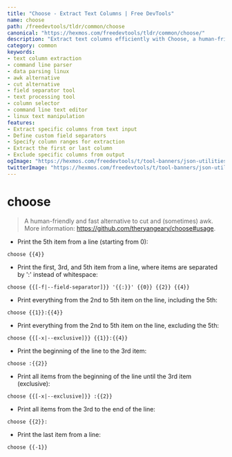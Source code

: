 ```yaml
---
title: "Choose - Extract Text Columns | Free DevTools"
name: choose
path: /freedevtools/tldr/common/choose
canonical: "https://hexmos.com/freedevtools/tldr/common/choose/"
description: "Extract text columns efficiently with Choose, a human-friendly alternative to cut and awk. Quickly parse data from the command line. Free online tool, no registration required."
category: common
keywords:
- text column extraction
- command line parser
- data parsing linux
- awk alternative
- cut alternative
- field separator tool
- text processing tool
- column selector
- command line text editor
- linux text manipulation
features:
- Extract specific columns from text input
- Define custom field separators
- Specify column ranges for extraction
- Extract the first or last column
- Exclude specific columns from output
ogImage: "https://hexmos.com/freedevtools/t/tool-banners/json-utilities-banner.png"
twitterImage: "https://hexmos.com/freedevtools/t/tool-banners/json-utilities-banner.png"
---
```


# choose

> A human-friendly and fast alternative to cut and (sometimes) awk.
> More information: <https://github.com/theryangeary/choose#usage>.

- Print the 5th item from a line (starting from 0):

`choose {{4}}`

- Print the first, 3rd, and 5th item from a line, where items are separated by ':' instead of whitespace:

`choose {{[-f|--field-separator]}} '{{:}}' {{0}} {{2}} {{4}}`

- Print everything from the 2nd to 5th item on the line, including the 5th:

`choose {{1}}:{{4}}`

- Print everything from the 2nd to 5th item on the line, excluding the 5th:

`choose {{[-x|--exclusive]}} {{1}}:{{4}}`

- Print the beginning of the line to the 3rd item:

`choose :{{2}}`

- Print all items from the beginning of the line until the 3rd item (exclusive):

`choose {{[-x|--exclusive]}} :{{2}}`

- Print all items from the 3rd to the end of the line:

`choose {{2}}:`

- Print the last item from a line:

`choose {{-1}}`

